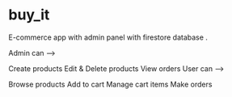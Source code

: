 # buy_it

E-commerce app with admin panel with firestore database .

Admin can -->

Create products
Edit & Delete products
View orders
User can -->

Browse products
Add to cart
Manage cart items
Make orders
